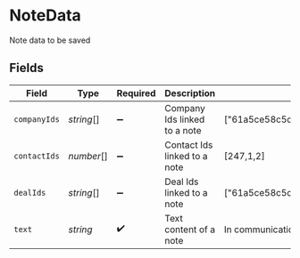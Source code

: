 # NoteData

Note data to be saved


## Fields

| Field                                                   | Type                                                    | Required                                                | Description                                             | Example                                                 |
| ------------------------------------------------------- | ------------------------------------------------------- | ------------------------------------------------------- | ------------------------------------------------------- | ------------------------------------------------------- |
| `companyIds`                                            | *string*[]                                              | :heavy_minus_sign:                                      | Company Ids linked to a note                            | ["61a5ce58c5d4795761045990","61a5ce58c5d4795761045991"] |
| `contactIds`                                            | *number*[]                                              | :heavy_minus_sign:                                      | Contact Ids linked to a note                            | [247,1,2]                                               |
| `dealIds`                                               | *string*[]                                              | :heavy_minus_sign:                                      | Deal Ids linked to a note                               | ["61a5ce58c5d4795761045990","61a5ce58c5d4795761045991"] |
| `text`                                                  | *string*                                                | :heavy_check_mark:                                      | Text content of a note                                  | In communication with client for resolution of queries. |